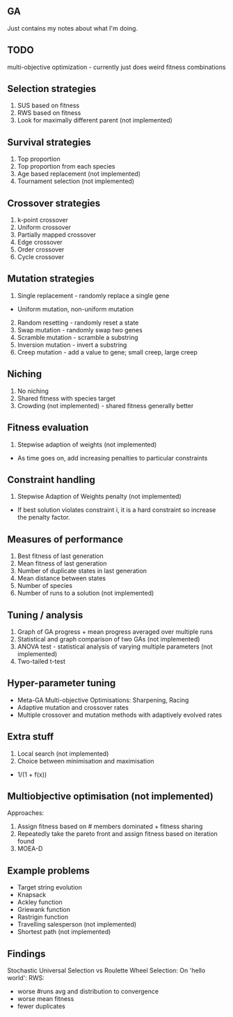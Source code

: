 ## GA

Just contains my notes about what I'm doing.

## TODO

multi-objective optimization - currently just does weird fitness combinations

## Selection strategies

1. SUS based on fitness
2. RWS based on fitness
3. Look for maximally different parent (not implemented)

## Survival strategies

1. Top proportion
2. Top proportion from each species
3. Age based replacement (not implemented)
4. Tournament selection (not implemented)

## Crossover strategies

1. k-point crossover
2. Uniform crossover
3. Partially mapped crossover
4. Edge crossover
5. Order crossover
6. Cycle crossover

## Mutation strategies

1. Single replacement - randomly replace a single gene

- Uniform mutation, non-uniform mutation

2. Random resetting - randomly reset a state
3. Swap mutation - randomly swap two genes
4. Scramble mutation - scramble a substring
5. Inversion mutation - invert a substring
6. Creep mutation - add a value to gene; small creep, large creep

## Niching

1. No niching
2. Shared fitness with species target
3. Crowding (not implemented) - shared fitness generally better

## Fitness evaluation

1. Stepwise adaption of weights (not implemented)

- As time goes on, add increasing penalties to particular constraints

## Constraint handling

1. Stepwise Adaption of Weights penalty (not implemented)

- If best solution violates constraint i, it is a hard constraint so increase the penalty factor.

## Measures of performance

1. Best fitness of last generation
2. Mean fitness of last generation
3. Number of duplicate states in last generation
4. Mean distance between states
5. Number of species
6. Number of runs to a solution (not implemented)

## Tuning / analysis

1. Graph of GA progress + mean progress averaged over multiple runs
2. Statistical and graph comparison of two GAs (not implemented)
3. ANOVA test - statistical analysis of varying multiple parameters (not implemented)
4. Two-tailed t-test

## Hyper-parameter tuning

- Meta-GA
  Multi-objective
  Optimisations: Sharpening, Racing
- Adaptive mutation and crossover rates
- Multiple crossover and mutation methods with adaptively evolved rates

## Extra stuff

1. Local search (not implemented)
2. Choice between minimisation and maximisation

- 1/(1 + f(x))

## Multiobjective optimisation (not implemented)

Approaches:

1. Assign fitness based on # members dominated + fitness sharing
2. Repeatedly take the pareto front and assign fitness based on iteration found
3. MOEA-D

## Example problems

- Target string evolution
- Knapsack
- Ackley function
- Griewank function
- Rastrigin function
- Travelling salesperson (not implemented)
- Shortest path (not implemented)

## Findings

Stochastic Universal Selection vs Roulette Wheel Selection:
On 'hello world':
RWS:

- worse #runs avg and distribution to convergence
- worse mean fitness
- fewer duplicates
